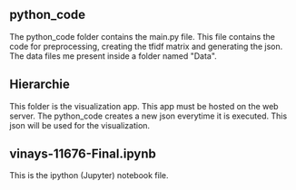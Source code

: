 ## python_code 
The python_code folder contains the main.py file. This file contains the code for preprocessing, creating the tfidf matrix and generating the json. The data files me present inside a folder named "Data". 

## Hierarchie
This folder is the visualization app. This app must be hosted on the web server. The python_code creates a new json everytime it is executed. This json will be used for the visualization. 

## vinays-11676-Final.ipynb
This is the ipython (Jupyter) notebook file.